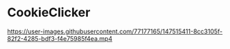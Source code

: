 # CookieClicker

https://user-images.githubusercontent.com/77177165/147515411-8cc3105f-82f2-4285-bdf3-f4e75985f4ea.mp4

